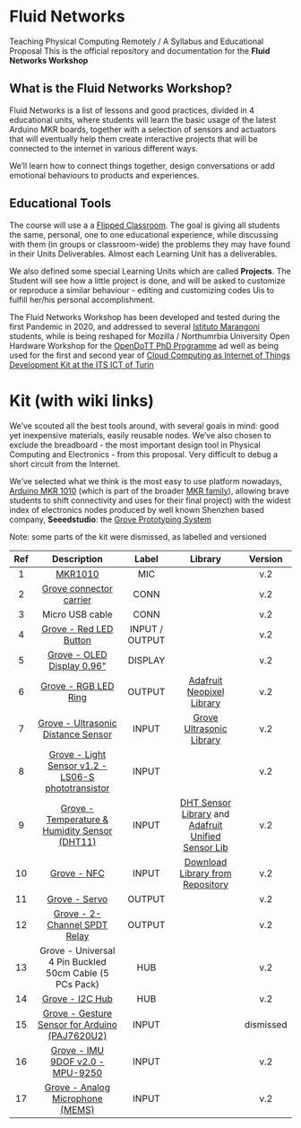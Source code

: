# Fluid Networks
Teaching Physical Computing Remotely / A Syllabus and Educational Proposal
This is the official repository and documentation for the **Fluid Networks Workshop**

## What is the Fluid Networks Workshop?

Fluid Networks is a list of lessons and good practices, divided in 4 educational units, where students will learn the basic usage of the latest Arduino MKR boards, together with a selection of sensors and actuators that will eventually help them create interactive projects that will be connected to the internet in various different ways.

We’ll learn how to connect things together, design conversations or add emotional behaviours to products and experiences.

## Educational Tools

The course will use a a [Flipped Classroom](https://en.wikipedia.org/wiki/Flipped_classroom).
The goal is giving all students the same, personal, one to one educational experience, while discussing with them (in groups or classroom-wide) the problems they may have found in their Units Deliverables. Almost each Learning Unit has a deliverables.

We also defined some special Learning Units which are called **Projects**. The Student will see how a little project is done, and will be asked to customize or reproduce a similar behaviour - editing and customizing codes Uis to fulfill her/his personal accomplishment.

The Fluid Networks Workshop has been developed and tested during the first Pandemic in 2020, and addressed to several [Istituto Marangoni](https://www.istitutomarangoni.com/en) students, while is being reshaped for Mozilla / Northumrbia University Open Hardware Workshop for the [OpenDoTT PhD Programme](https://opendott.org/) ad well as being used for the first and second year of [Cloud Computing as Internet of Things Development Kit at the ITS ICT of Turin](https://www.its-ictpiemonte.it/corsi/cloud-specialist/)    

# Kit (with wiki links)

We’ve scouted all the best tools around, with several goals in mind: good yet inexpensive materials, easily reusable nodes. We’ve also chosen to exclude the breadboard - the most important design tool in Physical Computing and Electronics - from this proposal. Very difficult to debug a short circuit from the Internet.

We’ve selected what we think is the most easy to use platform nowadays, [Arduino MKR 1010](https://store.arduino.cc/arduino-mkr-wifi-1010) (which is part of the broader [MKR family](https://www.arduino.cc/pro/hardware/product-family/mkr-family?id=1996559)), allowing brave students to shift connectivity and uses for their final project) with the widest index of electronics nodes produced by well known Shenzhen based company, **Seeedstudio**: the [Grove Prototyping System](http://wiki.seeedstudio.com/Grove_System/)


Note: some parts of the kit were dismissed, as labelled and versioned

| Ref | Description |      Label     |  Library | Version |
|:---:|:-------------------------------------------------------:|:--------------:|:-:|:-:|
|   1 |                         [MKR1010](https://store.arduino.cc/arduino-mkr-wifi-1010)                         |       MIC      |   | v.2
|   2 |                  [Grove connector carrier](https://www.arduino.cc/en/Guide/MKRConnectorCarrier)                 |      CONN      |   | v.2
|   3 |                     Micro USB cable                     |      CONN      |   | v.2
|   4 |                  [Grove - Red LED Button](https://wiki.seeedstudio.com/Grove-LED_Button/)                 | INPUT / OUTPUT |   | v.2
|   5 |                [Grove - OLED Display 0.96"](https://wiki.seeedstudio.com/Grove-OLED-Display-0.96-SSD1315/)               |     DISPLAY    |   | v.2
|   6 |                   [Grove - RGB LED Ring](https://wiki.seeedstudio.com/Grove%20-%20RGB%20LED%20Ring%20%2820%20-%20WS2813%20Mini%29/)                  |     OUTPUT     |  [Adafruit Neopixel Library](https://github.com/adafruit/adafruit_NeoPixel)  | v.2
|   7 |            [Grove - Ultrasonic Distance Sensor](https://wiki.seeedstudio.com/Grove-Ultrasonic_Ranger/)           |      INPUT     |  [Grove Ultrasonic Library](https://github.com/Seeed-Studio/Seeed_Arduino_UltrasonicRanger/archive/master.zip) | v.2
|   8 |    [Grove - Light Sensor v1.2 - LS06-S phototransistor](https://wiki.seeedstudio.com/Grove-Light_Sensor/)   |      INPUT     |   | v.2
|   9 |      [Grove - Temperature & Humidity Sensor (DHT11)](https://wiki.seeedstudio.com/Grove-TemperatureAndHumidity_Sensor/)      |      INPUT     | [DHT Sensor Library](https://github.com/adafruit/DHT-sensor-library) and [Adafruit Unified Sensor Lib](https://github.com/adafruit/Adafruit_Sensor)  | v.2
|  10 |                       [Grove - NFC](https://wiki.seeedstudio.com/Grove_NFC/)                       |      INPUT     | [Download Library from Repository](https://github.com/vongomben/fluid-networks/raw/master/Libraries/NFC.zip)  | v.2
|  11 |                      [Grove - Servo](https://wiki.seeedstudio.com/Grove-Servo/)                      |     OUTPUT     |   | v.2
|  12 |               [Grove - 2-Channel SPDT Relay](https://wiki.seeedstudio.com/Grove-2-Channel_SPDT_Relay/)              |     OUTPUT     |   | v.2
|  13 | Grove - Universal 4 Pin Buckled 50cm Cable (5 PCs Pack) |       HUB      |   | v.2
|  14 |                     [Grove - I2C Hub](https://wiki.seeedstudio.com/Grove-I2C_Hub/)                     |       HUB      |   | v.2
|  15 |      [Grove - Gesture Sensor for Arduino (PAJ7620U2)](https://wiki.seeedstudio.com/Grove-Gesture_v1.0/)     |      INPUT     |   | dismissed
|  16 |[Grove - IMU 9DOF v2.0 - MPU-9250](https://wiki.seeedstudio.com/Grove-IMU_9DOF_v2.0/)| INPUT |   | v.2
|  17 |[Grove - Analog Microphone (MEMS)](https://wiki.seeedstudio.com/Grove-Analog-Microphone/) |INPUT |  | v.2
